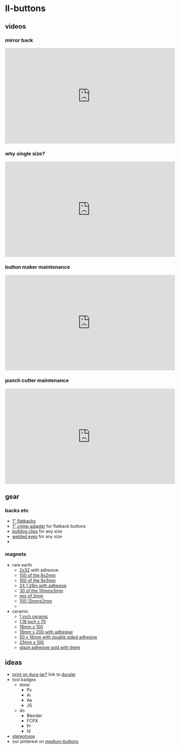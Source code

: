 # ll-buttons

## videos

### mirror back

<iframe width="560" height="315" src="https://www.youtube.com/embed/PytoOdRIWCY" title="YouTube video player" frameborder="0" allow="accelerometer; autoplay; clipboard-write; encrypted-media; gyroscope; picture-in-picture" allowfullscreen></iframe>

### why single size?

<iframe width="560" height="315" src="https://www.youtube.com/embed/2z6czzh62SI" title="YouTube video player" frameborder="0" allow="accelerometer; autoplay; clipboard-write; encrypted-media; gyroscope; picture-in-picture" allowfullscreen></iframe>

### button maker maintenance

<iframe width="560" height="315" src="https://www.youtube.com/embed/AWP7AXuP91A" title="YouTube video player" frameborder="0" allow="accelerometer; autoplay; clipboard-write; encrypted-media; gyroscope; picture-in-picture" allowfullscreen></iframe>

### punch cutter maintenance

<iframe width="560" height="315" src="https://www.youtube.com/embed/QiphXa1K2R4" title="YouTube video player" frameborder="0" allow="accelerometer; autoplay; clipboard-write; encrypted-media; gyroscope; picture-in-picture" allowfullscreen></iframe>



## gear

### backs etc

* [1" flatbacks](https://www.buttonmakers.net/100-x-Metal-Flatbacks-Only-1-inch_p_516.html)
* [1" crimp adapter](https://www.buttonmakers.net/1-x-Crimp-Adapter-1-inch_p_510.html) for flatback buttons
* [bulldog clips](https://www.buttonmakers.net/100-x-Bulldog-Clips-Only_p_505.html) for any size
* [welded eyes](https://www.buttonmakers.net/100-x-Welded-Eyes-Only_p_509.html) for any size
* 

### magnets

* rare earth
    * [2x32](https://www.amazon.com/Neodymium-Double-Sided-Adhesive-Permanent-Scientific/dp/B075WV5HPH/ref=psdc_1265130011_t2_B07G48647D) with adhesive
    * [100 of the 8x2mm](https://www.amazon.com/MIN-CI-Magnets-3mm-Small/dp/B097HBZ39T/ref=sr_1_36?c=ts&keywords=Industrial%2BMagnets&qid=1644674273&s=industrial&sr=1-36&ts_id=1265128011&th=1)
    * [100 of the 9x3mm](https://www.amazon.com/MIN-CI-Magnets-3mm-Small/dp/B097HBZ39T/ref=sr_1_36?c=ts&keywords=Industrial%2BMagnets&qid=1644674273&s=industrial&sr=1-36&ts_id=1265128011&th=1)
    * [24 1.26in with adhesive](https://www.amazon.com/Strong-Neodymium-Magnets-Stronger-Earth/dp/B07PWP9DWC/ref=sr_1_32?c=ts&keywords=Industrial%2BMagnets&qid=1644674273&s=industrial&sr=1-32&ts_id=1265128011&th=1)
    * [30 of the 10mmx3mm](https://www.amazon.com/FINDMAG-Multi-Use-Magnetic-Whiteboard-Refrigerator/dp/B08M3RX88Z/ref=sr_1_35?c=ts&keywords=Industrial%2BMagnets&qid=1644674273&s=industrial&sr=1-35&ts_id=1265128011&th=1)
    * [mix of 3mm](https://www.amazon.com/DIYMAG-Refrigerator-Magnets-Industrial-Whiteboard/dp/B07MV2MKD5/ref=sr_1_27?c=ts&keywords=Industrial%2BMagnets&qid=1644674273&s=industrial&sr=1-27&ts_id=1265128011&th=1)
    * [100 12mmx2mm](https://www.amazon.com/DIYMAG-Refrigerator-Magnets-Industrial-Whiteboard/dp/B07GX7Z4DF/ref=sr_1_27?c=ts&keywords=Industrial%2BMagnets&qid=1644674273&s=industrial&sr=1-27&ts_id=1265128011&th=1)
    * 
* ceramic
    * [1 inch ceramic](https://www.amazon.com/Creative-Hobbies-Ceramic-Industrial-Magnets/dp/B01FGGTNKK/ref=sr_1_20?c=ts&keywords=Industrial+Magnets&qid=1644674185&s=industrial&sr=1-20&ts_id=1265128011)
    * [1.18 inch x 70](https://www.amazon.com/Creative-Hobbies-Ceramic-Industrial-Magnets/dp/B01FGGTNKK/ref=sr_1_20?c=ts&keywords=Industrial+Magnets&qid=1644674185&s=industrial&sr=1-20&ts_id=1265128011)
    * [18mm x 100](https://www.amazon.com/dp/B018ITTFDM/ref=sspa_dk_detail_0?psc=1&pd_rd_i=B018ITTFDM&pd_rd_w=H8jSp&pf_rd_p=b9951ce4-3bd8-4b04-9123-0fda35d6155e&pd_rd_wg=XecTA&pf_rd_r=JQPNKADWFCP752GGXVR3&pd_rd_r=72d11021-5206-4684-ab04-342536d71e4e&s=industrial&spLa=ZW5jcnlwdGVkUXVhbGlmaWVyPUEyQTE2VE5aSVZHRTJYJmVuY3J5cHRlZElkPUEwNjg2OTQwOTgxQzVFNVpHMkQ0JmVuY3J5cHRlZEFkSWQ9QTAzMjU0NDUzQTQwUzRMOEFJS0dIJndpZGdldE5hbWU9c3BfZGV0YWlsJmFjdGlvbj1jbGlja1JlZGlyZWN0JmRvTm90TG9nQ2xpY2s9dHJ1ZQ==)
    * [18mm x 200 with adhesive](https://www.amazon.com/DIYMAG-Powerful-Double-Sided-Industrial-Scientific/dp/B07Y46XG8D/ref=sr_1_30?c=ts&keywords=Industrial%2BMagnets&qid=1644674185&s=industrial&sr=1-30&ts_id=1265128011&th=1)
    * [50 x 18mm with double sided adhesive](https://www.amazon.com/Double-Sided-Adhesive-TRYMAG-Industrial-Scientific/dp/B095H99XZZ/ref=sr_1_25_sspa?c=ts&keywords=Industrial+Magnets&qid=1644674273&s=industrial&sr=1-25-spons&ts_id=1265128011&psc=1&spLa=ZW5jcnlwdGVkUXVhbGlmaWVyPUExNVhETVBHV0UxNDE2JmVuY3J5cHRlZElkPUEwNTEyMjc1MlVYNUJVUkRFSTFHWCZlbmNyeXB0ZWRBZElkPUEwMTQzNTY2Mkk4NVY0TVM0REhROCZ3aWRnZXROYW1lPXNwX2F0Zl9uZXh0JmFjdGlvbj1jbGlja1JlZGlyZWN0JmRvTm90TG9nQ2xpY2s9dHJ1ZQ==)
    * [25mm x 100](https://www.amazon.com/Magnets-Crafts-Creating-Magnetic-Projects/dp/B01MZ6TWU9/ref=sr_1_25?c=ts&keywords=Industrial+Magnets&qid=1644674185&s=industrial&sr=1-25&ts_id=1265128011)
    * [glaze adhesive sold with them](https://www.amazon.com/Judikins-GP005-Diamond-Glaze-2-Ounce/dp/B001B26II4/ref=pd_bxgy_2/146-1607024-8149141?pd_rd_w=kMkvg&pf_rd_p=6b3eefea-7b16-43e9-bc45-2e332cbf99da&pf_rd_r=JQPNKADWFCP752GGXVR3&pd_rd_r=72d11021-5206-4684-ab04-342536d71e4e&pd_rd_wg=XecTA&pd_rd_i=B001B26II4&psc=1)




## ideas

* [print on dura-lar?](http://thebuttonguy.net/wordpress/?p=364) link to [duralar](https://www.grafixarts.com/products/dura-lar-film/)
* tool badges
    * done
        * Ps
        * Ai
        * Ae
        * JS
    * do
        * Blender
        * FCPX
        * Pr
        * Id
* [stereohype](https://www.stereohype.com/144-sets)
* our pinterest on [medium-buttons](https://www.pinterest.com/learninglabpins/medium-buttons/)
